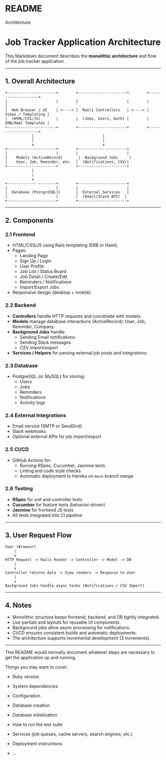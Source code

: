 # README

Architecture:
# Job Tracker Application Architecture

This Markdown document describes the **monolithic architecture** and flow of the job tracker application.

---

## 1. Overall Architecture

```
+----------------------+        +----------------------+        +--------------------+
|                      |        |                      |        |                    |
|  Web Browser / UI    | <----> |  Rails Controllers   | <----> |  Views / Templating |
|  (HTML/CSS/JS)       |        |  (Jobs, Users, Auth) |        |  ERB/Haml Templates |
+----------------------+        +----------------------+        +--------------------+
            |                               |
            |                               |
            v                               v
+----------------------+        +----------------------+
|                      |        |                      |
|    Models (ActiveRecord)       |  Background Jobs     |
|    User, Job, Reminder, etc.  |  (Notifications, CSV)|
+----------------------+        +----------------------+
            |
            |
            v
+----------------------+        +----------------------+
|                      |        |                      |
|  Database (PostgreSQL)|       |  External Services   |
|                      |        |  (Email/Slack API)  |
+----------------------+        +----------------------+
```

---

## 2. Components

### 2.1 Frontend
- HTML/CSS/JS using Rails templating (ERB or Haml).
- Pages:
  - Landing Page
  - Sign Up / Login
  - User Profile
  - Job List / Status Board
  - Job Detail / Create/Edit
  - Reminders / Notifications
  - Import/Export Jobs
- Responsive design (desktop + mobile).

### 2.2 Backend
- **Controllers** handle HTTP requests and coordinate with models.
- **Models** manage database interactions (ActiveRecord): User, Job, Reminder, Company.
- **Background Jobs** handle:
  - Sending Email notifications
  - Sending Slack messages
  - CSV import/export
- **Services / Helpers** for parsing external job posts and integrations.

### 2.3 Database
- PostgreSQL (or MySQL) for storing:
  - Users
  - Jobs
  - Reminders
  - Notifications
  - Activity logs

### 2.4 External Integrations
- Email service (SMTP or SendGrid)
- Slack webhooks
- Optional external APIs for job import/export

### 2.5 CI/CD
- GitHub Actions for:
  - Running RSpec, Cucumber, Jasmine tests
  - Linting and code style checks
  - Automatic deployment to Heroku on `main` branch merge

### 2.6 Testing
- **RSpec** for unit and controller tests
- **Cucumber** for feature tests (behavior-driven)
- **Jasmine** for frontend JS tests
- All tests integrated into CI pipeline

---

## 3. User Request Flow

```
User (Browser)
    |
    v
HTTP Request -> Rails Router -> Controller -> Model -> DB
    |
    v
Controller returns data -> View renders -> Response to User
    |
    v
Background Jobs handle async tasks (Notifications / CSV Import)
``` 

---

## 4. Notes
- Monolithic structure keeps frontend, backend, and DB tightly integrated.
- Use partials and layouts for reusable UI components.
- Background jobs allow async processing for notifications.
- CI/CD ensures consistent builds and automatic deployments.
- The architecture supports incremental development (3 increments).

------------------------------------------------------------------------------------------

This README would normally document whatever steps are necessary to get the
application up and running.

Things you may want to cover:

* Ruby version

* System dependencies

* Configuration

* Database creation

* Database initialization

* How to run the test suite

* Services (job queues, cache servers, search engines, etc.)

* Deployment instructions

* ...
